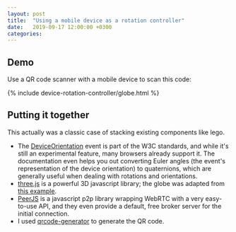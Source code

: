 ```yaml
---
layout: post
title:  "Using a mobile device as a rotation controller"
date:   2019-09-17 12:00:00 +0300
categories:
---
```


## Demo
Use a QR code scanner with a mobile device to scan this code:

{% include device-rotation-controller/globe.html %}

## Putting it together
This actually was a classic case of stacking existing components like lego.
* The [DeviceOrientation](https://www.w3.org/TR/orientation-event/) event is part of the W3C standards, and while it's still an experimental feature, many browsers already support it.
The documentation even helps you out converting Euler angles (the event's representation of the device orientation) to quaternions, which are generally useful when dealing with rotations and orientations.
* [three.js](https://threejs.org) is a powerful 3D javascript library; the globe was adapted from [this example](https://threejs.org/examples/software_geometry_earth.html).
* [PeerJS](https://peerjs.com) is a javascript p2p library wrapping WebRTC with a very easy-to-use API, and they even provide a default, free broker server for the initial connection.
* I used [qrcode-generator](https://github.com/kazuhikoarase/qrcode-generator#readme) to generate the QR code.
